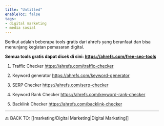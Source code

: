 ```yaml
---
title: "Untitled"
enableToc: false
tags:
- digital marketing
- media sosial
---
```


Berikut adalah beberapa tools gratis dari ahrefs yang beranfaat dan bisa menunjang kegiatan pemasaran digital.

**Semua tools gratis dapat dicek di sini: https://ahrefs.com/free-seo-tools**

1. Traffic Checker
   https://ahrefs.com/traffic-checker

2. Keyword generator
   https://ahrefs.com/keyword-generator

3. SERP Checker
   https://ahrefs.com/serp-checker

4. Keyword Rank Checker
   https://ahrefs.com/keyword-rank-checker

5. Backlink Checker
   https://ahrefs.com/backlink-checker





---
🔙 BACK TO: [[marketing/Digital Marketing|Digital Marketing]]